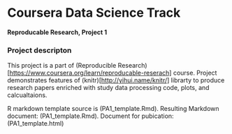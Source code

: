 # Coursera Data Science Track
__Reproducable Research, Project 1__

### Project descripton
This project is a part of (Reproducible Research)[https://www.coursera.org/learn/reproducable-reserach] course.
Project demonstrates features of (knitr)[http://yihui.name/knitr/] librarty to produce research papers enriched with study data processing code, plots, and calcualtaions. 

R markdown template source is  (PA1_template.Rmd).
Resulting Markdown document: (PA1_template.Rmd).
Document for pubication: (PA1_template.html)
